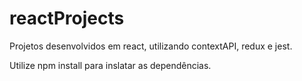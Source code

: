 # reactProjects

Projetos desenvolvidos em react, utilizando contextAPI, redux e jest.

Utilize npm install para inslatar as dependências.
